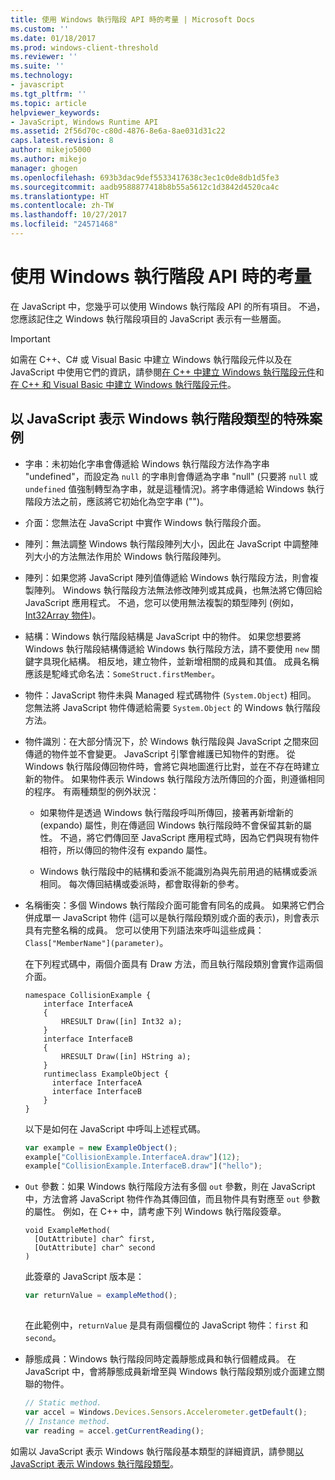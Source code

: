 ```yaml
---
title: 使用 Windows 執行階段 API 時的考量 | Microsoft Docs
ms.custom: ''
ms.date: 01/18/2017
ms.prod: windows-client-threshold
ms.reviewer: ''
ms.suite: ''
ms.technology:
- javascript
ms.tgt_pltfrm: ''
ms.topic: article
helpviewer_keywords:
- JavaScript, Windows Runtime API
ms.assetid: 2f56d70c-c80d-4876-8e6a-8ae031d31c22
caps.latest.revision: 8
author: mikejo5000
ms.author: mikejo
manager: ghogen
ms.openlocfilehash: 693b3dac9def5533417638c3ec1c0de8db1d5fe3
ms.sourcegitcommit: aadb9588877418b8b55a5612c1d3842d4520ca4c
ms.translationtype: HT
ms.contentlocale: zh-TW
ms.lasthandoff: 10/27/2017
ms.locfileid: "24571468"
---
```

# <a name="considerations-when-using-the-windows-runtime-api"></a>使用 Windows 執行階段 API 時的考量
在 JavaScript 中，您幾乎可以使用 Windows 執行階段 API 的所有項目。 不過，您應該記住之 Windows 執行階段項目的 JavaScript 表示有一些層面。  
  
> [!IMPORTANT]
>  如需在 C++、C# 或 Visual Basic 中建立 Windows 執行階段元件以及在 JavaScript 中使用它們的資訊，請參閱[在 C++ 中建立 Windows 執行階段元件](/windows/uwp/winrt-components/creating-windows-runtime-components-in-cpp)和[在 C++ 和 Visual Basic 中建立 Windows 執行階段元件](/windows/uwp/winrt-components/creating-windows-runtime-components-in-csharp-and-visual-basic)。  
  
## <a name="special-cases-in-the-javascript-representation-of-windows-runtime-types"></a>以 JavaScript 表示 Windows 執行階段類型的特殊案例  
  
-   字串：未初始化字串會傳遞給 Windows 執行階段方法作為字串 "undefined"，而設定為 `null` 的字串則會傳遞為字串 "null" (只要將 `null` 或 `undefined` 值強制轉型為字串，就是這種情況)。將字串傳遞給 Windows 執行階段方法之前，應該將它初始化為空字串 ("")。  
  
-   介面：您無法在 JavaScript 中實作 Windows 執行階段介面。  
  
-   陣列：無法調整 Windows 執行階段陣列大小，因此在 JavaScript 中調整陣列大小的方法無法作用於 Windows 執行階段陣列。  
  
-   陣列：如果您將 JavaScript 陣列值傳遞給 Windows 執行階段方法，則會複製陣列。 Windows 執行階段方法無法修改陣列或其成員，也無法將它傳回給 JavaScript 應用程式。 不過，您可以使用無法複製的類型陣列 (例如，[Int32Array 物件](../javascript/reference/int32array-object.md))。  
  
-   結構：Windows 執行階段結構是 JavaScript 中的物件。 如果您想要將 Windows 執行階段結構傳遞給 Windows 執行階段方法，請不要使用 `new` 關鍵字具現化結構。 相反地，建立物件，並新增相關的成員和其值。 成員名稱應該是駝峰式命名法：`SomeStruct.firstMember`。  
  
-   物件：JavaScript 物件未與 Managed 程式碼物件 (`System.Object`) 相同。 您無法將 JavaScript 物件傳遞給需要 `System.Object` 的 Windows 執行階段方法。  
  
-   物件識別：在大部分情況下，於 Windows 執行階段與 JavaScript 之間來回傳遞的物件並不會變更。 JavaScript 引擎會維護已知物件的對應。 從 Windows 執行階段傳回物件時，會將它與地圖進行比對，並在不存在時建立新的物件。 如果物件表示 Windows 執行階段方法所傳回的介面，則遵循相同的程序。 有兩種類型的例外狀況：  
  
    -   如果物件是透過 Windows 執行階段呼叫所傳回，接著再新增新的 (expando) 屬性，則在傳遞回 Windows 執行階段時不會保留其新的屬性。 不過，將它們傳回至 JavaScript 應用程式時，因為它們與現有物件相符，所以傳回的物件沒有 expando 屬性。  
  
    -   Windows 執行階段中的結構和委派不能識別為與先前用過的結構或委派相同。 每次傳回結構或委派時，都會取得新的參考。  
  
-   名稱衝突：多個 Windows 執行階段介面可能會有同名的成員。 如果將它們合併成單一 JavaScript 物件 (這可以是執行階段類別或介面的表示)，則會表示具有完整名稱的成員。 您可以使用下列語法來呼叫這些成員：`Class["MemberName"](parameter)`。  
  
     在下列程式碼中，兩個介面具有 Draw 方法，而且執行階段類別會實作這兩個介面。  
  
    ```cpp#  
    namespace CollisionExample {  
        interface InterfaceA  
        {  
            HRESULT Draw([in] Int32 a);  
        }  
        interface InterfaceB  
        {  
            HRESULT Draw([in] HString a);  
        }  
        runtimeclass ExampleObject {  
          interface InterfaceA  
          interface InterfaceB  
        }  
    }  
    ```  
  
     以下是如何在 JavaScript 中呼叫上述程式碼。  
  
    ```JavaScript  
    var example = new ExampleObject();  
    example["CollisionExample.InterfaceA.draw"](12);  
    example["CollisionExample.InterfaceB.draw"]("hello");  
    ```  
  
-   `Out` 參數：如果 Windows 執行階段方法有多個 `out` 參數，則在 JavaScript 中，方法會將 JavaScript 物件作為其傳回值，而且物件具有對應至 `out` 參數的屬性。 例如，在 C++ 中，請考慮下列 Windows 執行階段簽章。  
  
    ```cpp#  
    void ExampleMethod(  
      [OutAttribute] char^ first,   
      [OutAttribute] char^ second  
    )  
    ```  
  
     此簽章的 JavaScript 版本是：  
  
    ```JavaScript  
    var returnValue = exampleMethod();  
  
    ```  
  
     在此範例中，`returnValue` 是具有兩個欄位的 JavaScript 物件：`first` 和 `second`。  
  
-   靜態成員：Windows 執行階段同時定義靜態成員和執行個體成員。 在 JavaScript 中，會將靜態成員新增至與 Windows 執行階段類別或介面建立關聯的物件。  
  
    ```JavaScript  
    // Static method.   
    var accel = Windows.Devices.Sensors.Accelerometer.getDefault();   
    // Instance method.   
    var reading = accel.getCurrentReading();            
    ```  
  
 如需以 JavaScript 表示 Windows 執行階段基本類型的詳細資訊，請參閱[以 JavaScript 表示 Windows 執行階段類型](../jswinrt/javascript-representation-of-windows-runtime-types.md)。